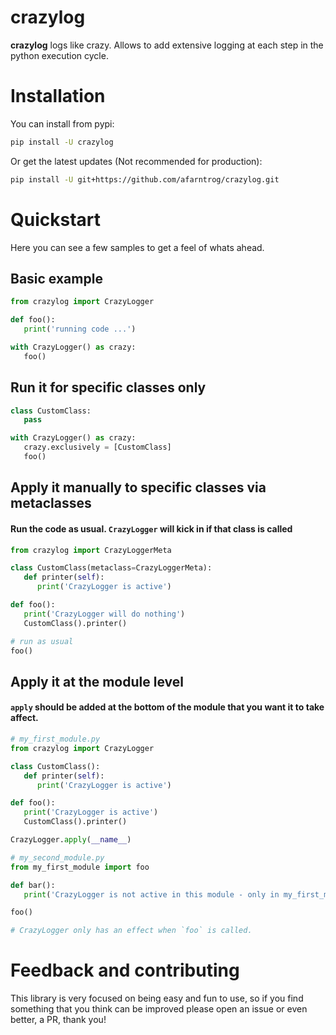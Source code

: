 # crazylog

**crazylog** logs like crazy. Allows to add extensive logging at each step in the python execution cycle.

# Installation

You can install from pypi:

``` bash
pip install -U crazylog
```

Or get the latest updates (Not recommended for production):

```bash
pip install -U git+https://github.com/afarntrog/crazylog.git
```

# Quickstart

Here you can see a few samples to get a feel of whats ahead.

## Basic example
```python
from crazylog import CrazyLogger

def foo():
   print('running code ...')

with CrazyLogger() as crazy:
   foo()

```

## Run it for specific classes only
```python
class CustomClass:
   pass

with CrazyLogger() as crazy:
   crazy.exclusively = [CustomClass]
   foo()
```


## Apply it manually to specific classes via metaclasses
#### Run the code as usual. `CrazyLogger` will kick in if that class is called
```python
from crazylog import CrazyLoggerMeta

class CustomClass(metaclass=CrazyLoggerMeta):
   def printer(self):
      print('CrazyLogger is active')

def foo():
   print('CrazyLogger will do nothing')
   CustomClass().printer()

# run as usual
foo()
```


## Apply it at the module level
#### `apply` should be added at the bottom of the module that you want it to take affect.
```python
# my_first_module.py
from crazylog import CrazyLogger

class CustomClass():
   def printer(self):
      print('CrazyLogger is active')

def foo():
   print('CrazyLogger is active')
   CustomClass().printer()

CrazyLogger.apply(__name__)

# my_second_module.py
from my_first_module import foo

def bar():
   print('CrazyLogger is not active in this module - only in my_first_module')

foo()

# CrazyLogger only has an effect when `foo` is called.

```


# Feedback and contributing

This library is very focused on being easy and fun to use, so if you find something that you think can be improved
please open an issue or even better, a PR, thank you!